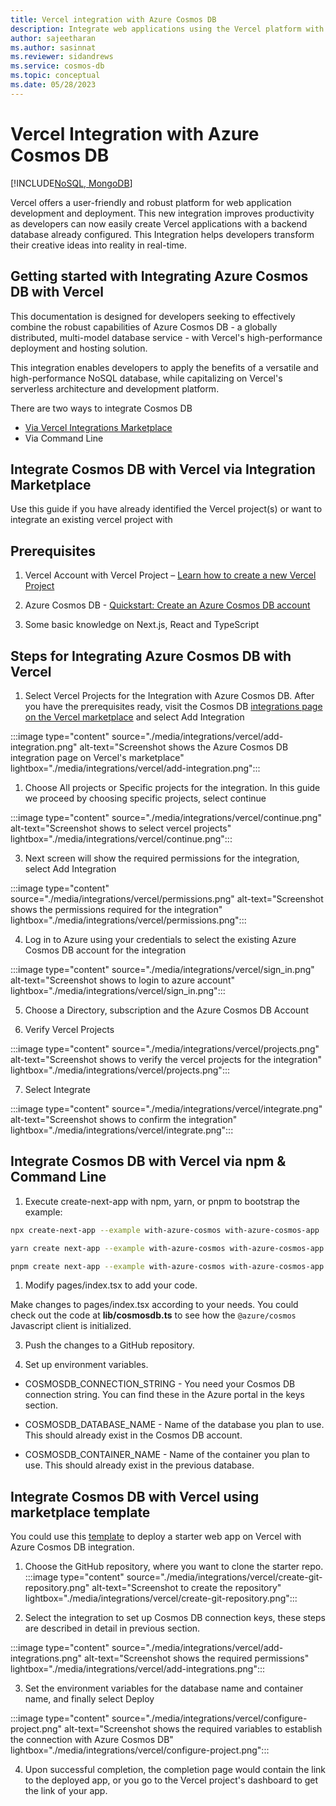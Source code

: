 ```yaml
---
title: Vercel integration with Azure Cosmos DB
description: Integrate web applications using the Vercel platform with Azrue Cosmos DB for NOSQL or MongoDB as a data source.
author: sajeetharan
ms.author: sasinnat
ms.reviewer: sidandrews
ms.service: cosmos-db
ms.topic: conceptual
ms.date: 05/28/2023
---
```


# Vercel Integration with Azure Cosmos DB

[!INCLUDE[NoSQL, MongoDB](includes/appliesto-nosql-mongodb.md)]

Vercel offers a user-friendly and robust platform for web application development and deployment. This new integration improves productivity as developers can now easily create Vercel applications with a backend database already configured. This Integration helps developers transform their creative ideas into reality in real-time.

## Getting started with Integrating Azure Cosmos DB with Vercel

This documentation is designed for developers seeking to effectively combine the robust capabilities of Azure Cosmos DB - a globally distributed, multi-model database service - with Vercel's high-performance deployment and hosting solution.

This integration enables developers to apply the benefits of a versatile and high-performance NoSQL database, while capitalizing on Vercel's serverless architecture and development platform.

There are two ways to integrate Cosmos DB

- [Via Vercel Integrations Marketplace](https://vercel.com/integrations/azurecosmosdb)
- Via Command Line

## Integrate Cosmos DB with Vercel via Integration Marketplace

Use this guide if you have already identified the Vercel project(s) or want to integrate an existing vercel project with

## Prerequisites

1. Vercel Account with Vercel Project – [Learn how to create a new Vercel Project](https://vercel.com/docs/concepts/projects/overview#creating-a-project)

2. Azure Cosmos DB - [Quickstart: Create an Azure Cosmos DB account](./nosql/quickstart-portal.md)

3. Some basic knowledge on Next.js, React and TypeScript

## Steps for Integrating Azure Cosmos DB with Vercel

1. Select Vercel Projects for the Integration with Azure Cosmos DB. After you have the prerequisites ready, visit the Cosmos DB [integrations page on the Vercel marketplace](https://vercel.com/integrations/azurecosmosdb) and select Add Integration

:::image type="content" source="./media/integrations/vercel/add-integration.png" alt-text="Screenshot shows the Azure Cosmos DB integration page on Vercel's marketplace" lightbox="./media/integrations/vercel/add-integration.png":::

1. Choose All projects or Specific projects for the integration. In this guide we proceed by choosing specific projects, select continue

:::image type="content" source="./media/integrations/vercel/continue.png" alt-text="Screenshot shows to select vercel projects" lightbox="./media/integrations/vercel/continue.png":::

3. Next screen will show the required permissions for the integration, select Add Integration

:::image type="content" source="./media/integrations/vercel/permissions.png" alt-text="Screenshot shows the permissions required for the integration" lightbox="./media/integrations/vercel/permissions.png":::

4. Log in to Azure using your credentials to select the existing Azure Cosmos DB account for the integration

:::image type="content" source="./media/integrations/vercel/sign_in.png" alt-text="Screenshot shows to login to azure account" lightbox="./media/integrations/vercel/sign_in.png":::

5. Choose a Directory, subscription and the Azure Cosmos DB Account

6. Verify Vercel Projects

:::image type="content" source="./media/integrations/vercel/projects.png" alt-text="Screenshot shows to verify the vercel projects for the integration" lightbox="./media/integrations/vercel/projects.png":::

7. Select Integrate

:::image type="content" source="./media/integrations/vercel/integrate.png" alt-text="Screenshot shows to confirm the integration" lightbox="./media/integrations/vercel/integrate.png":::

## Integrate Cosmos DB with Vercel via npm & Command Line

1. Execute create-next-app with npm, yarn, or pnpm to bootstrap the example:

```bash
npx create-next-app --example with-azure-cosmos with-azure-cosmos-app

yarn create next-app --example with-azure-cosmos with-azure-cosmos-app

pnpm create next-app --example with-azure-cosmos with-azure-cosmos-app
```

1. Modify pages/index.tsx to add your code.

Make changes to pages/index.tsx according to your needs. You could check out the code at **lib/cosmosdb.ts** to see how the `@azure/cosmos` Javascript client is initialized.

3. Push the changes to a GitHub repository.

1. Set up environment variables.

- COSMOSDB_CONNECTION_STRING - You need your Cosmos DB connection string. You can find these in the Azure portal in the keys section.

- COSMOSDB_DATABASE_NAME - Name of the database you plan to use. This should already exist in the Cosmos DB account.

- COSMOSDB_CONTAINER_NAME - Name of the container you plan to use. This should already exist in the previous database.

## Integrate Cosmos DB with Vercel using marketplace template

You could use this [template](https://vercel.com/new/clone?demo-title=CosmosDB%20Starter&demo-description=Starter%20app%20built%20on%20Next.js%20and%20CosmosDB.&demo-url=https://cosmosdb-starter-test.vercel.app/&project-name=CosmosDB%20Starter&repository-name=cosmosdb-starter&repository-url=https%3A%2F%2Fgithub.com%2Fv1k1%2Fcosmosdb-starter&from=templates&integration-ids=oac_mPA9PZCLjkhQGhlA5zntNs0L&env=COSMOSDB_CONNECTION_STRING%2C%E2%80%A2%09COSMOSDB_CONTAINER_NAME) to deploy a starter web app on Vercel with Azure Cosmos DB integration.

1. Choose the GitHub repository, where you want to clone the starter repo.
   :::image type="content" source="./media/integrations/vercel/create-git-repository.png" alt-text="Screenshot to create the repository" lightbox="./media/integrations/vercel/create-git-repository.png":::

2. Select the integration to set up Cosmos DB connection keys, these steps are described in detail in previous section.

:::image type="content" source="./media/integrations/vercel/add-integrations.png" alt-text="Screenshot shows the required permissions" lightbox="./media/integrations/vercel/add-integrations.png":::

3. Set the environment variables for the database name and container name, and finally select Deploy

:::image type="content" source="./media/integrations/vercel/configure-project.png" alt-text="Screenshot shows the required variables to establish the connection with Azure Cosmos DB" lightbox="./media/integrations/vercel/configure-project.png":::

4. Upon successful completion, the completion page would contain the link to the deployed app, or you go to the Vercel project's dashboard to get the link of your app.
